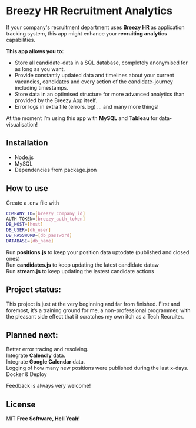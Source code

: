 # Breezy HR Recruitment Analytics
If your company's recruitment department uses **[Breezy HR](https://breezy.hr)** as application tracking system, this app might enhance your **recruiting analytics** capabilities. 

**This app allows you to:**
- Store all candidate-data in a SQL database, completely anonymised for as long as you want.
- Provide constantly updated  data and timelines about your current vacancies, candidates and every action of the candidate-journey including timestamps.
- Store data in an optimised structure for more advanced analytics than provided by the Breezy App itself.
- Error logs in extra file (errors.log)
 … and many more things!

At the moment I’m using this app with **MySQL** and **Tableau** for data-visualisation!

## Installation
- Node.js
- MySQL
- Dependencies from package.json

## How to use
Create a .env file with
```sh
COMPANY_ID=[breezy_company_id]
AUTH TOKEN=[breezy_auth_token]
DB_HOST=[host] 
DB_USER=[db_user]
DB_PASSWORD=[db_password]
DATABASE=[db_name]
```

Run **positions.js** to keep your position data uptodate (published and closed ones)  
Run **candidates.js** to keep updating the latest candidate dataw  
Run **stream.js** to keep updating the lastest candidate actions   

## Project status: 
This project is just at the very beginning and far from finished. First and foremost, it’s a training ground for me, a non-professional programmer, with the pleasant side effect that it scratches my own itch as a Tech Recruiter.

## Planned next: 
Better error tracing and resolving.  
Integrate **Calendly** data.  
Integrate **Google Calendar** data.  
Logging of how many new positions were published during the last x-days.  
Docker & Deploy

Feedback is always very welcome!


## License

MIT
**Free Software, Hell Yeah!**